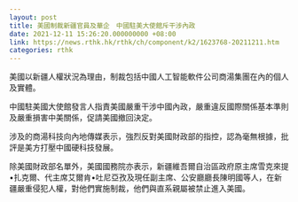 ```yaml
---
layout: post
title: 美國制裁新疆官員及華企　中國駐美大使館斥干涉內政
date: 2021-12-11 15:26:20.000000000 +08:00
link: https://news.rthk.hk/rthk/ch/component/k2/1623768-20211211.htm
categories: rthk
---
```


美國以新疆人權狀況為理由，制裁包括中國人工智能軟件公司商湯集團在內的個人及實體。

中國駐美國大使館發言人指責美國嚴重干涉中國內政，嚴重違反國際關係基本準則及嚴重損害中美關係，促請美國撤回決定。

涉及的商湯科技向內地傳媒表示，強烈反對美國財政部的指控，認為毫無根據，批評是美方打壓中國硬科技發展。

除美國財政部名單外，美國國務院亦表示，新疆維吾爾自治區政府原主席雪克來提•扎克爾、代主席艾爾肯•吐尼亞孜及現任副主席、公安廳廳長陳明國等人，在新疆嚴重侵犯人權，對他們實施制裁，他們與直系親屬被禁止進入美國。
